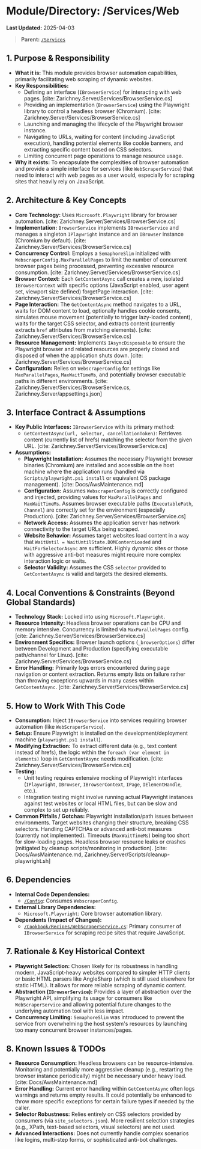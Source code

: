 # Module/Directory: /Services/Web

**Last Updated:** 2025-04-03

> **Parent:** [`/Services`](../README.md)

## 1. Purpose & Responsibility

* **What it is:** This module provides browser automation capabilities, primarily facilitating web scraping of dynamic websites.
* **Key Responsibilities:**
    * Defining an interface (`IBrowserService`) for interacting with web pages. [cite: Zarichney.Server/Services/BrowserService.cs]
    * Providing an implementation (`BrowserService`) using the Playwright library to control a headless browser (Chromium). [cite: Zarichney.Server/Services/BrowserService.cs]
    * Launching and managing the lifecycle of the Playwright browser instance.
    * Navigating to URLs, waiting for content (including JavaScript execution), handling potential elements like cookie banners, and extracting specific content based on CSS selectors.
    * Limiting concurrent page operations to manage resource usage.
* **Why it exists:** To encapsulate the complexities of browser automation and provide a simple interface for services (like `WebScraperService`) that need to interact with web pages as a user would, especially for scraping sites that heavily rely on JavaScript.

## 2. Architecture & Key Concepts

* **Core Technology:** Uses `Microsoft.Playwright` library for browser automation. [cite: Zarichney.Server/Services/BrowserService.cs]
* **Implementation:** `BrowserService` implements `IBrowserService` and manages a singleton `IPlaywright` instance and an `IBrowser` instance (Chromium by default). [cite: Zarichney.Server/Services/BrowserService.cs]
* **Concurrency Control:** Employs a `SemaphoreSlim` initialized with `WebscraperConfig.MaxParallelPages` to limit the number of concurrent browser pages being processed, preventing excessive resource consumption. [cite: Zarichney.Server/Services/BrowserService.cs]
* **Browser Context:** Each `GetContentAsync` call creates a new, isolated `IBrowserContext` with specific options (JavaScript enabled, user agent set, viewport size defined) forgetPage interaction. [cite: Zarichney.Server/Services/BrowserService.cs]
* **Page Interaction:** The `GetContentAsync` method navigates to a URL, waits for DOM content to load, optionally handles cookie consents, simulates mouse movement (potentially to trigger lazy-loaded content), waits for the target CSS selector, and extracts content (currently extracts `href` attributes from matching elements). [cite: Zarichney.Server/Services/BrowserService.cs]
* **Resource Management:** Implements `IAsyncDisposable` to ensure the Playwright browser and related resources are properly closed and disposed of when the application shuts down. [cite: Zarichney.Server/Services/BrowserService.cs]
* **Configuration:** Relies on `WebscraperConfig` for settings like `MaxParallelPages`, `MaxWaitTimeMs`, and potentially browser executable paths in different environments. [cite: Zarichney.Server/Services/BrowserService.cs, Zarichney.Server/appsettings.json]

## 3. Interface Contract & Assumptions

* **Key Public Interfaces:** `IBrowserService` with its primary method:
    * `GetContentAsync(url, selector, cancellationToken)`: Retrieves content (currently list of hrefs) matching the selector from the given URL. [cite: Zarichney.Server/Services/BrowserService.cs]
* **Assumptions:**
    * **Playwright Installation:** Assumes the necessary Playwright browser binaries (Chromium) are installed and accessible on the host machine where the application runs (handled via `Scripts/playwright.ps1 install` or equivalent OS package management). [cite: Docs/AwsMaintenance.md]
    * **Configuration:** Assumes `WebscraperConfig` is correctly configured and injected, providing values for `MaxParallelPages` and `MaxWaitTimeMs`. Assumes browser executable paths (`ExecutablePath`, `Channel`) are correctly set for the environment (especially Production). [cite: Zarichney.Server/Services/BrowserService.cs]
    * **Network Access:** Assumes the application server has network connectivity to the target URLs being scraped.
    * **Website Behavior:** Assumes target websites load content in a way that `WaitUntil = WaitUntilState.DOMContentLoaded` and `WaitForSelectorAsync` are sufficient. Highly dynamic sites or those with aggressive anti-bot measures might require more complex interaction logic or waits.
    * **Selector Validity:** Assumes the CSS `selector` provided to `GetContentAsync` is valid and targets the desired elements.

## 4. Local Conventions & Constraints (Beyond Global Standards)

* **Technology Stack:** Locked into using `Microsoft.Playwright`.
* **Resource Intensity:** Headless browser operations can be CPU and memory intensive. Concurrency is limited via `MaxParallelPages` config. [cite: Zarichney.Server/Services/BrowserService.cs]
* **Environment Specifics:** Browser launch options (`_browserOptions`) differ between Development and Production (specifying executable path/channel for Linux). [cite: Zarichney.Server/Services/BrowserService.cs]
* **Error Handling:** Primarily logs errors encountered during page navigation or content extraction. Returns empty lists on failure rather than throwing exceptions upwards in many cases within `GetContentAsync`. [cite: Zarichney.Server/Services/BrowserService.cs]

## 5. How to Work With This Code

* **Consumption:** Inject `IBrowserService` into services requiring browser automation (like `WebScraperService`).
* **Setup:** Ensure Playwright is installed on the development/deployment machine (`playwright.ps1 install`).
* **Modifying Extraction:** To extract different data (e.g., text content instead of hrefs), the logic within the `foreach (var element in elements)` loop in `GetContentAsync` needs modification. [cite: Zarichney.Server/Services/BrowserService.cs]
* **Testing:**
    * Unit testing requires extensive mocking of Playwright interfaces (`IPlaywright`, `IBrowser`, `IBrowserContext`, `IPage`, `IElementHandle`, etc.).
    * Integration testing might involve running actual Playwright instances against test websites or local HTML files, but can be slow and complex to set up reliably.
* **Common Pitfalls / Gotchas:** Playwright installation/path issues between environments. Target websites changing their structure, breaking CSS selectors. Handling CAPTCHAs or advanced anti-bot measures (currently not implemented). Timeouts (`MaxWaitTimeMs`) being too short for slow-loading pages. Headless browser resource leaks or crashes (mitigated by cleanup scripts/monitoring in production). [cite: Docs/AwsMaintenance.md, Zarichney.Server/Scripts/cleanup-playwright.sh]

## 6. Dependencies

* **Internal Code Dependencies:**
    * [`/Config`](../../Config/README.md): Consumes `WebscraperConfig`.
* **External Library Dependencies:**
    * `Microsoft.Playwright`: Core browser automation library.
* **Dependents (Impact of Changes):**
    * [`/Cookbook/Recipes/WebScraperService.cs`](../../Cookbook/Recipes/WebScraperService.cs): Primary consumer of `IBrowserService` for scraping recipe sites that require JavaScript.

## 7. Rationale & Key Historical Context

* **Playwright Selection:** Chosen likely for its robustness in handling modern, JavaScript-heavy websites compared to simpler HTTP clients or basic HTML parsers like AngleSharp (which is still used elsewhere for static HTML). It allows for more reliable scraping of dynamic content.
* **Abstraction (`IBrowserService`):** Provides a layer of abstraction over the Playwright API, simplifying its usage for consumers like `WebScraperService` and allowing potential future changes to the underlying automation tool with less impact.
* **Concurrency Limiting:** `SemaphoreSlim` was introduced to prevent the service from overwhelming the host system's resources by launching too many concurrent browser instances/pages.

## 8. Known Issues & TODOs

* **Resource Consumption:** Headless browsers can be resource-intensive. Monitoring and potentially more aggressive cleanup (e.g., restarting the browser instance periodically) might be necessary under heavy load. [cite: Docs/AwsMaintenance.md]
* **Error Handling:** Current error handling within `GetContentAsync` often logs warnings and returns empty results. It could potentially be enhanced to throw more specific exceptions for certain failure types if needed by the caller.
* **Selector Robustness:** Relies entirely on CSS selectors provided by consumers (via `site_selectors.json`). More resilient selection strategies (e.g., XPath, text-based selectors, visual selectors) are not used.
* **Advanced Interactions:** Does not currently handle complex scenarios like logins, multi-step forms, or sophisticated anti-bot challenges.
